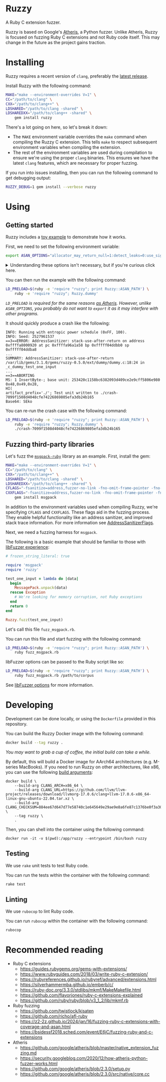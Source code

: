 # Ruzzy

A Ruby C extension fuzzer.

Ruzzy is based on Google's [Atheris](https://github.com/google/atheris), a Python fuzzer. Unlike Atheris, Ruzzy is focused on fuzzing Ruby C extensions and not Ruby code itself. This may change in the future as the project gains traction.

# Installing

Ruzzy requires a recent version of `clang`, preferably the [latest release](https://github.com/llvm/llvm-project/releases).

Install Ruzzy with the following command:

```bash
MAKE="make --environment-overrides V=1" \
CC="/path/to/clang" \
CXX="/path/to/clang++" \
LDSHARED="/path/to/clang -shared" \
LDSHAREDXX="/path/to/clang++ -shared" \
    gem install ruzzy
```

There's a lot going on here, so let's break it down:

- The `MAKE` environment variable overrides the `make` command when compiling the Ruzzy C extension. This tells `make` to respect subsequent environment variables when compiling the extension.
- The rest of the environment variables are used during compilation to ensure we're using the proper `clang` binaries. This ensures we have the latest `clang` features, which are necessary for proper fuzzing.

If you run into issues installing, then you can run the following command to get debugging output:

```bash
RUZZY_DEBUG=1 gem install --verbose ruzzy
```

# Using

## Getting started

Ruzzy includes a [toy example](https://llvm.org/docs/LibFuzzer.html#toy-example) to demonstrate how it works.

First, we need to set the following environment variable:

```bash
export ASAN_OPTIONS="allocator_may_return_null=1:detect_leaks=0:use_sigaltstack=0"
```

<details>
<summary>Understanding these options isn't necessary, but if you're curious click here.</summary>

### `ASAN_OPTIONS`

1. Memory allocation failures are common and low impact (DoS), so skip them for now.
1. Like Python, the Ruby interpreter [leaks data](https://github.com/google/atheris/blob/master/native_extension_fuzzing.md#leak-detection), so ignore these for now.
1. Ruby recommends [disabling sigaltstack](https://github.com/ruby/ruby/blob/master/doc/contributing/building_ruby.md#building-with-address-sanitizer).

</details>

You can then run the example with the following command:

```bash
LD_PRELOAD=$(ruby -e 'require "ruzzy"; print Ruzzy::ASAN_PATH') \
    ruby -e 'require "ruzzy"; Ruzzy.dummy'
```

_`LD_PRELOAD` is required for the same reasons [as Atheris](https://github.com/google/atheris/blob/master/native_extension_fuzzing.md#option-a-sanitizerlibfuzzer-preloads). However, unlike `ASAN_OPTIONS`, you probably do not want to `export` it as it may interfere with other programs._

It should quickly produce a crash like the following:

```
INFO: Running with entropic power schedule (0xFF, 100).
INFO: Seed: 2527961537
==3==ERROR: AddressSanitizer: stack-use-after-return on address 0xffffa8000920 at pc 0xffffa96a1a58 bp 0xfffff04ddbb0 sp 0xfffff04ddba8
...
SUMMARY: AddressSanitizer: stack-use-after-return /var/lib/gems/3.1.0/gems/ruzzy-0.5.0/ext/dummy/dummy.c:18:24 in _c_dummy_test_one_input
...
==3==ABORTING
MS: 1 InsertByte-; base unit: 253420c1158bc6382093d409ce2e9cff5806e980
0x48,0x49,0x28,
HI(
artifact_prefix='./'; Test unit written to ./crash-7099f1508d4048cfe74226869805efa3db24b165
Base64: SEko
```

You can re-run the crash case with the following command:

```bash
LD_PRELOAD=$(ruby -e 'require "ruzzy"; print Ruzzy::ASAN_PATH') \
    ruby -e 'require "ruzzy"; Ruzzy.dummy' \
    ./crash-7099f1508d4048cfe74226869805efa3db24b165
```

## Fuzzing third-party libraries

Let's fuzz the [`msgpack-ruby`](https://github.com/msgpack/msgpack-ruby) library as an example. First, install the gem:

```bash
MAKE="make --environment-overrides V=1" \
CC="/path/to/clang" \
CXX="/path/to/clang++" \
LDSHARED="/path/to/clang -shared" \
LDSHAREDXX="/path/to/clang++ -shared" \
CFLAGS="-fsanitize=address,fuzzer-no-link -fno-omit-frame-pointer -fno-common -fPIC -g" \
CXXFLAGS="-fsanitize=address,fuzzer-no-link -fno-omit-frame-pointer -fno-common -fPIC -g" \
    gem install msgpack
```

In addition to the environment variables used when compiling Ruzzy, we're specifying `CFLAGS` and `CXXFLAGS`. These flags aid in the fuzzing process. They enable helpful functionality like an address sanitizer, and improved stack trace information. For more information see [AddressSanitizerFlags](https://github.com/google/sanitizers/wiki/AddressSanitizerFlags).

Next, we need a fuzzing harness for `msgpack`.

The following is a basic example that should be familiar to those with [libFuzzer experience](https://llvm.org/docs/LibFuzzer.html#fuzz-target):

```ruby
# frozen_string_literal: true

require 'msgpack'
require 'ruzzy'

test_one_input = lambda do |data|
  begin
    MessagePack.unpack(data)
  rescue Exception
    # We're looking for memory corruption, not Ruby exceptions
  end
  return 0
end

Ruzzy.fuzz(test_one_input)
```

Let's call this file `fuzz_msgpack.rb`.

You can run this file and start fuzzing with the following command:

```bash
LD_PRELOAD=$(ruby -e 'require "ruzzy"; print Ruzzy::ASAN_PATH') \
    ruby fuzz_msgpack.rb
```

libFuzzer options can be passed to the Ruby script like so:

```bash
LD_PRELOAD=$(ruby -e 'require "ruzzy"; print Ruzzy::ASAN_PATH') \
    ruby fuzz_msgpack.rb /path/to/corpus
```

See [libFuzzer options](https://llvm.org/docs/LibFuzzer.html#options) for more information.

# Developing

Development can be done locally, or using the `Dockerfile` provided in this repository.

You can build the Ruzzy Docker image with the following command:

```bash
docker build --tag ruzzy .
```

_You may want to grab a cup of coffee, the initial build can take a while._

By default, this will build a Docker image for AArch64 architectures (e.g. M-series MacBooks). If you need to run Ruzzy on other architectures, like x86, you can use the following [build arguments](https://docs.docker.com/build/guide/build-args/):

```
docker build \
    --build-arg CLANG_ARCH=x86_64 \
    --build-arg CLANG_URL=https://github.com/llvm/llvm-project/releases/download/llvmorg-17.0.6/clang+llvm-17.0.6-x86_64-linux-gnu-ubuntu-22.04.tar.xz \
    --build-arg CLANG_CHECKSUM=884ee67d647d77e58740c1e645649e29ae9e8a6fe87c1376be0f3a30f3cc9ab3 \
    --tag ruzzy \
    .
```

Then, you can shell into the container using the following command:

```
docker run -it -v $(pwd):/app/ruzzy --entrypoint /bin/bash ruzzy
```

## Testing

We use `rake` unit tests to test Ruby code.

You can run the tests within the container with the following command:

```bash
rake test
```

## Linting

We use `rubocop` to lint Ruby code.

You can run `rubocop` within the container with the following command:

```bash
rubocop
```

# Recommended reading

- Ruby C extensions
  - https://guides.rubygems.org/gems-with-extensions/
  - https://www.rubyguides.com/2018/03/write-ruby-c-extension/
  - https://rubyreferences.github.io/rubyref/advanced/extensions.html
  - https://silverhammermba.github.io/emberb/c/
  - https://ruby-doc.org/3.3.0/stdlibs/mkmf/MakeMakefile.html
  - https://github.com/flavorjones/ruby-c-extensions-explained
  - https://github.com/ruby/ruby/blob/v3_1_2/lib/mkmf.rb
- Ruby fuzzing
  - https://github.com/twistlock/kisaten
  - https://github.com/richo/afl-ruby
  - https://z2-2z.github.io/2024/jan/16/fuzzing-ruby-c-extensions-with-coverage-and-asan.html
  - https://bsidessf2018.sched.com/event/E6jC/fuzzing-ruby-and-c-extensions
- Atheris
  - https://github.com/google/atheris/blob/master/native_extension_fuzzing.md
  - https://security.googleblog.com/2020/12/how-atheris-python-fuzzer-works.html
  - https://github.com/google/atheris/blob/2.3.0/setup.py
  - https://github.com/google/atheris/blob/2.3.0/src/native/core.cc
